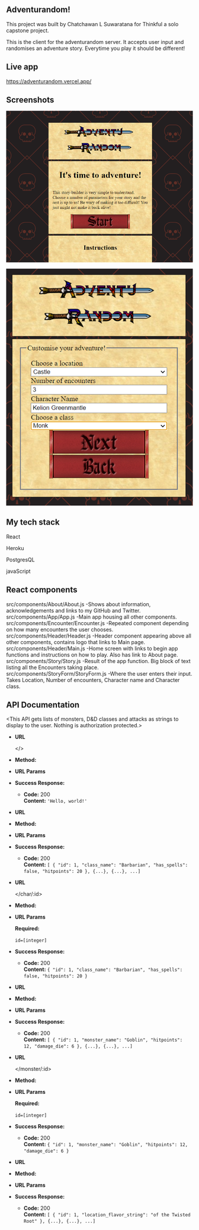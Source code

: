 ## **Adventurandom!**

This project was built by Chatchawan L Suwaratana for Thinkful a solo capstone project.

This is the client for the adventurandom server. 
It accepts user input and randomises an adventure story. Everytime you play it should be different!

## **Live app**

https://adventurandom.vercel.app/

## **Screenshots**

![](img/start-page.png)

![](img/customize.png)

## **My tech stack**

React

Heroku

PostgresQL

javaScript

## **React components**
src/components/About/About.js
-Shows about information, acknowledgements and links to my GitHub and Twitter.
src/components/App/App.js
-Main app housing all other components.
src/components/Encounter/Encounter.js
-Repeated component depending on how many encounters the user chooses.
src/components/Header/Header.js
-Header component appearing above all other components, contains logo that links to Main page.
src/components/Header/Main.js
-Home screen with links to begin app functions and instructions on how to play. Also has link to About page.
src/components/Story/Story.js
-Result of the app function. Big block of text listing all the Encounters taking place.
src/components/StoryForm/StoryForm.js
-Where the user enters their input. Takes Location, Number of encounters, Character name and Character class.

## **API Documentation**

<This API gets lists of monsters, D&D classes and attacks as strings to display to the user. Nothing is authorization protected.>

- **URL**

  </>

- **Method:**

  <GET>

- **URL Params**

  <No params>

- **Success Response:**

  - **Code:** 200 <br />
    **Content:** `'Hello, world!'`

- **URL**

  </char>

- **Method:**

  <GET>

- **URL Params**

  <No params>

- **Success Response:**

  - **Code:** 200 <br />
    **Content:** `[ { "id": 1, "class_name": "Barbarian", "has_spells": false, "hitpoints": 20 }, {...}, {...}, ...]`

- **URL**

  </char/:id>

- **Method:**

  <GET>

- **URL Params**

  **Required:**

  `id=[integer]`

- **Success Response:**

  - **Code:** 200 <br />
    **Content:** `{ "id": 1, "class_name": "Barbarian", "has_spells": false, "hitpoints": 20 }`

- **URL**

  </monster>

- **Method:**

  <GET>

- **URL Params**

  <No params>

- **Success Response:**

  - **Code:** 200 <br />
    **Content:** `[ { "id": 1, "monster_name": "Goblin", "hitpoints": 12, "damage_die": 6 }, {...}, {...}, ...]`

- **URL**

  </monster/:id>

- **Method:**

  <GET>

- **URL Params**

  **Required:**

  `id=[integer]`

- **Success Response:**

  - **Code:** 200 <br />
    **Content:** `{ "id": 1, "monster_name": "Goblin", "hitpoints": 12, "damage_die": 6 }`

- **URL**

  </location>

- **Method:**

  <GET>

- **URL Params**

  <No params>

- **Success Response:**

  - **Code:** 200 <br />
    **Content:** `[ { "id": 1, "location_flavor_string": "of the Twisted Root" }, {...}, {...}, ...]`
